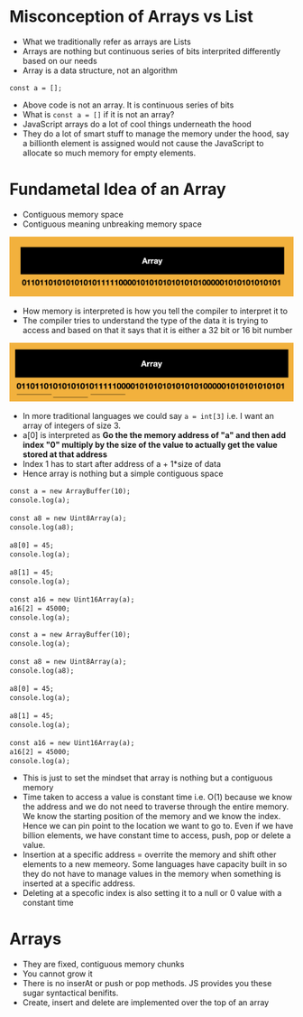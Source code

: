 # Misconception of Arrays vs List

- What we traditionally refer as arrays are Lists
- Arrays are nothing but continuous series of bits interprited differently based on our needs
- Array is a data structure, not an algorithm

```
const a = [];
```

- Above code is not an array. It is continuous series of bits
- What is `const a = []` if it is not an array?
- JavaScript arrays do a lot of cool things underneath the hood
- They do a lot of smart stuff to manage the memory under the hood, say a billionth element is assigned would not cause the JavaScript to allocate so much memory for empty elements.

# Fundametal Idea of an Array
- Contiguous memory space
- Contiguous meaning unbreaking memory space

![](../images/img3.png)

- How memory is interpreted is how you tell the compiler to interpret it to
- The compiler tries to understand the type of the data it is trying to access and based on that it says that it is either a 32 bit or 16 bit number

![](../images/img4.png)
- In more traditional languages we could say `a = int[3]` i.e. I want an array of integers of size 3.
- a[0] is interpreted as **Go the the memory address of "a" and then add index "0" multiply by the size of the value to actually get the value stored at that address**
- Index 1 has to start after address of a + 1*size of data
- Hence array is nothing but a simple contiguous space

```
const a = new ArrayBuffer(10);
console.log(a);

const a8 = new Uint8Array(a);
console.log(a8);

a8[0] = 45;
console.log(a);

a8[1] = 45;
console.log(a);

const a16 = new Uint16Array(a);
a16[2] = 45000;
console.log(a);
```

```
const a = new ArrayBuffer(10);
console.log(a);

const a8 = new Uint8Array(a);
console.log(a8);

a8[0] = 45;
console.log(a);

a8[1] = 45;
console.log(a);

const a16 = new Uint16Array(a);
a16[2] = 45000;
console.log(a);
```

- This is just to set the mindset that array is nothing but a contiguous memory
- Time taken to access a value is constant time i.e. O(1) because we know the address and we do not need to traverse through the entire memory. We know the starting position of the memory and we know the index. Hence we can pin point to the location we want to go to. Even if we have billion elements, we have constant time to access, push, pop or delete a value.
- Insertion at a specific address = overrite the memory and shift other elements to a new memeory. Some languages have capacity built in so they do not have to manage values in the memory when something is inserted at a specific address.
- Deleting at a specofic index is also setting it to a null or 0 value with a constant time

# Arrays
- They are fixed, contiguous memory chunks
- You cannot grow it
- There is no inserAt or push or pop methods. JS provides you these sugar syntactical benifits.
- Create, insert and delete are implemented over the top of an array

